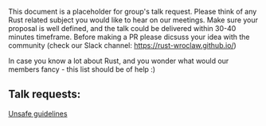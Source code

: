 This document is a placeholder for group's talk request. Please think of any Rust related subject you would like to hear on our meetings. Make sure your proposal is well defined, and the talk could be delivered within 30-40 minutes timeframe.
Before making a PR please dicsuss your idea with the community (check our Slack channel: https://rust-wroclaw.github.io/)

In case you know a lot about Rust, and you wonder what would our members fancy - this list should be of help :)

Talk requests:
----

[Unsafe guidelines](usafe.md)
